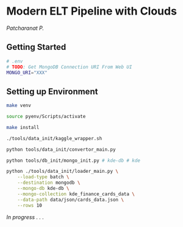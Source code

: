 # Modern ELT Pipeline with Clouds

*Patcharanat P.*

## Getting Started
```bash
# .env
# TODO: Get MongoDB Connection URI From Web UI
MONGO_URI="XXX"
```

## Setting up Environment

```bash
make venv

source pyenv/Scripts/activate

make install

./tools/data_init/kaggle_wrapper.sh

python tools/data_init/convertor_main.py

python tools/db_init/mongo_init.py # kde-db # kde

python ./tools/data_init/loader_main.py \
    --load-type batch \
    --destination mongodb \
    --mongo-db kde-db \
    --mongo-collection kde_finance_cards_data \
    --data-path data/json/cards_data.json \
    --rows 10
```

*In progress . . .*